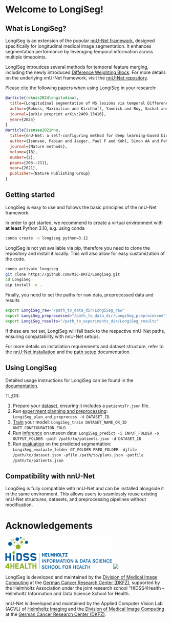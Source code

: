 # Welcome to LongiSeg!

## What is LongiSeg?
LongiSeg is an extension of the popular [nnU-Net framework](https://github.com/MIC-DKFZ/nnUNet), designed specifically for longitudinal medical image segmentation. It enhances segmentation performance by leveraging temporal information across multiple timepoints.

LongiSeg introudces several methods for temporal feature merging, including the newly introduced [Difference Weighting Block](https://arxiv.org/abs/2409.13416). For more details on the underlying nnU-Net framework, visit the [nnU-Net repository](https://github.com/MIC-DKFZ/nnUNet).

Please cite the following papers when using LongiSeg in your research:

```bibtex
@article{rokuss2024longitudinal,
  title={Longitudinal segmentation of MS lesions via temporal Difference Weighting},
  author={Rokuss, Maximilian and Kirchhoff, Yannick and Roy, Saikat and Kovacs, Balint and Ulrich, Constantin and Wald, Tassilo and Zenk, Maximilian and Denner, Stefan and Isensee, Fabian and Vollmuth, Philipp and Kleesiek, Jens and Maier-Hein, Klaus},
  journal={arXiv preprint arXiv:2409.13416},
  year={2024}
}
@article{isensee2021nnu,
  title={nnU-Net: a self-configuring method for deep learning-based biomedical image segmentation},
  author={Isensee, Fabian and Jaeger, Paul F and Kohl, Simon AA and Petersen, Jens and Maier-Hein, Klaus H},
  journal={Nature methods},
  volume={18},
  number={2},
  pages={203--211},
  year={2021},
  publisher={Nature Publishing Group}
}
```

## Getting started
LongiSeg is easy to use and follows the basic principles of the nnU-Net framework.

In order to get started, we recommend to create a virtual environment with **at least** Python 3.10, e.g. using conda

```bash
conda create -n longiseg python=3.12
```

LongiSeg is not yet available via pip, therefore you need to clone the repository and install it locally. This will also allow for easy customization of the code.

```bash
conda activate longiseg
git clone https://github.com/MIC-DKFZ/LongiSeg.git
cd LongiSeg
pip install -e .
```

Finally, you need to set the paths for raw data, preprocessed data and results
```bash
export LongiSeg_raw="/path_to_data_dir/LongiSeg_raw"
export LongiSeg_preprocessed="/path_to_data_dir/LongiSeg_preprocessed"
export LongiSeg_results="/path_to_experiments_dir/LongiSeg_results"
```

If these are not set, LongiSeg will fall back to the respective nnU-Net paths, ensuring compatability with nnU-Net setups.

For more details on installation requirements and dataset structure, refer to the [nnU-Net installation](documentation/installation_instructions.md) and the [path setup](documentation/setting_up_paths.md) documentation.

## Using LongiSeg
Detailed usage instructions for LongiSeg can be found in the [documentation](documentation/how_to_use_longiseg.md).

TL;DR:
1. Prepare your [dataset](documentation/how_to_use_longiseg.md#dataset-format), ensuring it includes a `patientsTr.json` file.
2. Run [experiment planning and preprocessing](documentation/how_to_use_longiseg.md#experiment-planning-and-preprocessing): `LongiSeg_plan_and_preprocess -d DATASET_ID`.
3. [Train](documentation/how_to_use_longiseg.md#training) your model: `LongiSeg_train DATASET_NAME_OR_ID UNET_CONFIGURATION FOLD`
4. Run [inference](documentation/how_to_use_longiseg.md#inference) on unseen data: `LongiSeg_predict -i INPUT_FOLDER -o OUTPUT_FOLDER -path /path/to/patients.json -d DATASET_ID`
5. Run [evaluation](documentation/how_to_use_longiseg.md#evaluation) on the predicted segmentation: `LongiSeg_evaluate_folder GT_FOLDER PRED_FOLDER -djfile /path/to/dataset.json -pfile /path/to/plans.json -patfile /path/to/patients.json`

## Compatibility with nnU-Net
LongiSeg is fully compatible with nnU-Net and can be installed alongside it in the same environment. This allows users to seamlessly reuse existing nnU-Net structures, datasets, and preprocessing pipelines without modification.

# Acknowledgements
<img src="documentation/assets/HIDSS4Health_Logo_RGB.png" height="100px" />

<img src="documentation/assets/dkfz_logo.png" height="100px" />

LongiSeg is developed and maintained by the [Division of Medical Image Computing](https://www.dkfz.de/en/mic/index.php) at the 
[German Cancer Research Center (DKFZ)](https://www.dkfz.de/en/index.html), supported by the Helmholtz Association under the joint research school “HIDSS4Health – Helmholtz Information and Data Science School for Health.

nnU-Net is developed and maintained by the Applied Computer Vision Lab (ACVL) of [Helmholtz Imaging](http://helmholtz-imaging.de) 
and the [Division of Medical Image Computing](https://www.dkfz.de/en/mic/index.php) at the 
[German Cancer Research Center (DKFZ)](https://www.dkfz.de/en/index.html).